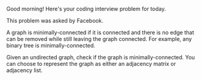 Good morning! Here's your coding interview problem for today.This problem was asked by Facebook.A graph is minimally-connected if it is connected and there is no edge that canbe removed while still leaving the graph connected. For example, any binary treeis minimally-connected.Given an undirected graph, check if the graph is minimally-connected. You canchoose to represent the graph as either an adjacency matrix or adjacency list.